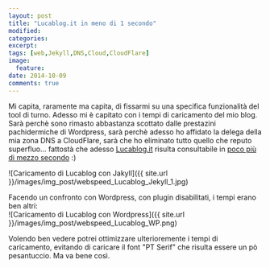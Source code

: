 ```yaml
---
layout: post
title: "Lucablog.it in meno di 1 secondo"
modified:
categories:
excerpt:
tags: [web,Jekyll,DNS,Cloud,CloudFlare]
image:
  feature:
date: 2014-10-09
comments: true
---
```


Mi capita, raramente ma capita, di fissarmi su una specifica funzionalità del tool di turno. Adesso mi è capitato con i tempi di caricamento del mio blog. Sarà perchè sono rimasto abbastanza scottato dalle prestazini pachidermiche di Wordpress, sarà perchè adesso ho affidato la delega della mia zona DNS a CloudFlare, sarà che ho eliminato tutto quello che reputo superfluo... fattostà che adesso [Lucablog.it](http://lucablog.it) risulta consultabile in [poco più di mezzo secondo](http://www.webpagetest.org/result/141009_9Y_VJZ/1/details/) :)<br>

![Caricamento di Lucablog con Jakyll]({{ site.url }}/images/img_post/webspeed_Lucablog_Jekyll_1.jpg)

Facendo un confronto con Wordpress, con plugin disabilitati, i tempi erano ben altri:<br>
![Caricamento di Lucablog con Wordpress]({{ site.url }}/images/img_post/webspeed_Lucablog_WP.png)

Volendo ben vedere potrei ottimizzare ulterioremente i tempi di caricamento, evitando di caricare il font "PT Serif" che risulta essere un pò pesantuccio. Ma va bene così.